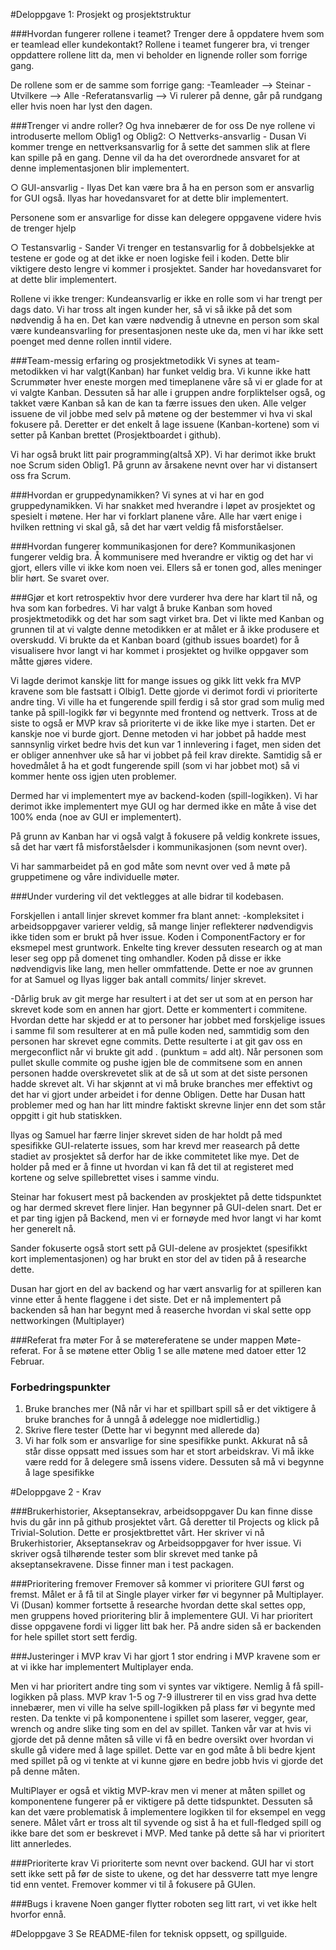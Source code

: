 #Deloppgave 1: Prosjekt og prosjektstruktur

###Hvordan fungerer rollene i teamet? Trenger dere å oppdatere hvem som er teamlead eller kundekontakt?
Rollene i teamet fungerer bra, vi trenger oppdattere rollene litt da, men vi beholder en lignende roller som forrige gang.

De rollene som er de samme som forrige gang:
-Teamleader --> Steinar
-Utvilkere --> Alle
-Referatansvarlig --> Vi rulerer på denne, går på rundgang eller hvis noen har lyst den dagen.

###Trenger vi andre roller? Og hva innebærer de for oss
De nye rollene vi introduserte mellom Oblig1 og Oblig2:
○ Nettverks-ansvarlig - Dusan
Vi kommer trenge en nettverksansvarlig for å sette det sammen slik at
flere kan spille på en gang. Denne vil da ha det overordnede
ansvaret for at denne implementasjonen blir implementert.

○ GUI-ansvarlig - Ilyas
Det kan være bra å ha en person som er ansvarlig for GUI også. Ilyas har hovedansvaret
for at dette blir implementert.

Personene som er ansvarlige for disse kan delegere oppgavene videre hvis de trenger hjelp

○ Testansvarlig - Sander
Vi trenger en testansvarlig for å dobbelsjekke at testene er gode og at det
ikke er noen logiske feil i koden. Dette blir viktigere desto lengre vi kommer i
prosjektet. Sander har hovedansvaret for at dette blir implementert.


Rollene vi ikke trenger:
Kundeansvarlig er ikke en rolle som vi har trengt per dags dato.
Vi har tross alt ingen kunder her, så vi så ikke på det som
nødvendig å ha en. Det kan være nødvendig å utnevne en person som skal være kundeansvarling
for presentasjonen neste uke da, men vi har ikke sett poenget med denne rollen inntil videre.


###Team-messig erfaring og prosjektmetodikk
Vi synes at team-metodikken vi har valgt(Kanban) har funket veldig bra. Vi kunne ikke hatt Scrummøter hver eneste morgen
med timeplanene våre så vi er glade for at vi valgte Kanban. Dessuten så har alle i gruppen andre forpliktelser også, og 
takket være Kanban så kan de kan ta færre issues den uken. Alle velger issuene de vil jobbe med selv på møtene og der
bestemmer vi hva vi skal fokusere på. Deretter er det enkelt å lage issuene (Kanban-kortene) som vi setter på
Kanban brettet (Prosjektboardet i github).

Vi har også brukt litt pair programming(altså XP). Vi har derimot ikke brukt noe Scrum siden Oblig1. På grunn av
årsakene nevnt over har vi distansert oss fra Scrum.

###Hvordan er gruppedynamikken?
Vi synes at vi har en god gruppedynamikken. Vi har snakket med hverandre i løpet av prosjektet og spesielt i møtene.
Her har vi forklart planene våre. Alle har vært enige i hvilken rettning vi skal gå, så det har vært veldig få misforståelser.


###Hvordan fungerer kommunikasjonen for dere?
Kommunikasjonen fungerer veldig bra. Å kommunisere med hverandre er viktig og det har vi gjort, ellers ville vi
ikke kom noen vei. Ellers så er tonen god, alles meninger blir hørt. Se svaret over.


###Gjør et kort retrospektiv hvor dere vurderer hva dere har klart til nå, og hva som kan forbedres.
Vi har valgt å bruke Kanban som hoved prosjektmetodikk og det har som sagt virket bra. Det vi likte med Kanban og grunnen
til at vi valgte denne metodikken er at målet er å ikke produsere et overskudd. Vi brukte da
et Kanban board (github issues boardet) for å visualisere hvor langt vi har kommet i prosjektet
og hvilke oppgaver som måtte gjøres videre. 

Vi lagde derimot kanskje litt for mange issues og gikk litt vekk fra MVP
kravene som ble fastsatt i Olbig1. Dette gjorde vi derimot fordi vi prioriterte andre ting. Vi ville ha et
fungerende spill ferdig i så stor grad som mulig med tanke på spill-logikk før vi begynnte med frontend og nettverk.
Tross at de siste to også er MVP krav så prioriterte vi de ikke like mye i starten. Det er kanskje noe vi burde gjort.
Denne metoden vi har jobbet på hadde mest sannsynlig virket bedre hvis det kun var 1 innlevering i faget, men siden
det er obliger annenhver uke så har vi jobbet på feil krav direkte. Samtidig så er hovedmålet å ha et godt
fungerende spill (som vi har jobbet mot) så vi kommer hente oss igjen uten problemer.

Dermed har vi implementert mye av backend-koden (spill-logikken). Vi har derimot ikke implementert
mye GUI og har dermed ikke en måte å vise det 100% enda (noe av GUI er implementert). 

På grunn av Kanban har vi også valgt å fokusere på veldig 
konkrete issues, så det har vært få misforståelsder i kommunikasjonen (som nevnt over).

Vi har sammarbeidet på en god måte som nevnt over ved å møte på gruppetimene og våre individuelle møter.



###Under vurdering vil det vektlegges at alle bidrar til kodebasen.

Forskjellen i antall linjer skrevet kommer fra blant annet:
-kompleksitet i arbeidsoppgaver varierer veldig, så mange linjer reflekterer nødvendigvis ikke tiden som er brukt på
hver issue. Koden i ComponentFactory er for eksmepel mest gruntwork. Enkelte ting krever dessuten research og at man
leser seg opp på domenet ting omhandler. Koden på disse er ikke nødvendigvis like lang, men heller ommfattende. Dette
er noe av grunnen for at Samuel og Ilyas ligger bak antall commits/ linjer skrevet.

-Dårlig bruk av git merge har resultert i at det ser ut som at
en person har skrevet kode som en annen har gjort. Dette er kommentert i commitene.
Hvordan dette har skjedd er at to personer har jobbet med forskjelige issues i samme fil
som resulterer at en må pulle koden ned, sammtidig som den personen har skrevet egne commits. Dette resulterte i at git
gav oss en mergeconflict når vi brukte git add . (punktum = add alt). Når personen som pullet skulle commite og pushe igjen ble de commitsene som en annen personen hadde
overskrevetet slik at de så ut som at det siste personen hadde skrevet alt. Vi har skjønnt at vi må bruke branches mer effektivt
og det har vi gjort under arbeidet i for denne Obligen. Dette har Dusan hatt problemer med og han har litt mindre faktiskt
skrevne linjer enn det som står oppgitt i git hub statiskken. 

Ilyas og Samuel har færre linjer skrevet siden de har holdt på med spesifikke GUI-relaterte issues, som har krevd mer reasearch på
dette stadiet av prosjektet så derfor har de ikke commitetet like mye. Det de holder på med er å finne
ut hvordan vi kan få det til at registeret med kortene og selve spillebrettet vises i samme vindu.

Steinar har fokusert mest på backenden av proskjektet på dette tidspunktet og har dermed skrevet flere linjer. Han begynner på
GUI-delen snart. Det er et par ting igjen på Backend, men vi er fornøyde med hvor langt vi har komt her generelt nå.

Sander fokuserte også stort sett på GUI-delene av prosjektet (spesifikkt kort implementasjonen) og har brukt en stor del
av tiden på å researche dette.

Dusan har gjort en del av backend og har vært ansvarlig for at spilleren kan vinne etter å hente flaggene i det siste. Det er nå
implementert på backenden så han har begynt med å reaserche hvordan vi skal sette opp nettworkingen (Multiplayer)



###Referat fra møter
For å se møtereferatene se under mappen Møte-referat. For å se møtene etter Oblig 1 se alle møtene med datoer etter
12 Februar.

### Forbedringspunkter
1. Bruke branches mer (Nå når vi har et spillbart spill så er det viktigere å bruke branches for å unngå å
   ødelegge noe midlertidlig.)
2. Skrive flere tester (Dette har vi begynnt med allerede da)
3. Vi har folk som er ansvarlige for sine spesifikke punkt. Akkurat nå så står disse oppsatt med issues som har et stort
   arbeidskrav. Vi må ikke være redd for å delegere små issens videre. Dessuten så må vi begynne å lage spesifikke


#Deloppgave 2 - Krav

###Brukerhistorier, Akseptansekrav, arbeidsoppgaver
Du kan finne disse hvis du går inn på github prosjektet vårt.
Gå deretter til Projects og klick på Trivial-Solution. Dette
er prosjektbrettet vårt. Her skriver vi nå Brukerhistorier, Akseptansekrav og Arbeidsoppgaver
for hver issue. Vi skriver også tilhørende tester som blir skrevet med tanke på akseptansekravene.
Disse finner man i test packagen.

###Prioritering fremover
Fremover så kommer vi prioritere GUI først og fremst. Målet er å få til at Single player virker 
før vi begynner på Multiplayer. Vi (Dusan) kommer fortsette å researche hvordan
dette skal settes opp, men gruppens hoved prioritering blir å implementere GUI.
Vi har prioritert disse oppgavene fordi vi ligger litt bak her. På andre siden så er backenden
for hele spillet stort sett ferdig. 

###Justeringer i MVP krav
Vi har gjort 1 stor endring i MVP kravene som er at vi ikke har implementert Multiplayer enda. 

Men vi har prioritert andre ting som vi syntes var viktigere. Nemlig
å få spill-logikken på plass. MVP krav 1-5 og 7-9 illustrerer til en viss grad hva dette innebærer, men vi ville ha selve spill-logikken
på plass før vi begynte med resten. Da tenkte vi på komponentene i spillet som laserer, vegger, gear, wrench og andre slike
ting som en del av spillet. Tanken vår var at hvis vi gjorde det på denne måten så ville vi få en bedre oversikt over hvordan vi skulle
gå videre med å lage spillet. Dette var en god måte å bli bedre kjent med spillet på og vi tenkte at vi kunne gjøre en bedre jobb
hvis vi gjorde det på denne måten. 

MultiPlayer er også et viktig MVP-krav men vi mener at måten spillet og komponentene fungerer på er viktigere på dette tidspunktet. 
Dessuten så kan det være problematisk å implementere logikken til for eksempel en vegg senere. 
Målet vårt er tross alt til syvende og sist å ha et full-fledged spill og ikke bare det som er beskrevet i MVP. Med tanke
på dette så har vi prioritert litt annerledes.


###Prioriterte krav
Vi prioriterte som nevnt over backend. GUI har vi stort sett ikke sett på før de siste to ukene, 
og det har dessverre tatt mye lengre tid enn ventet. Fremover kommer vi til å fokusere på GUIen.

###Bugs i kravene
Noen ganger flytter roboten seg litt rart, vi vet ikke helt hvorfor ennå.


#Deloppgave 3
Se README-filen for teknisk oppsett, og spillguide.